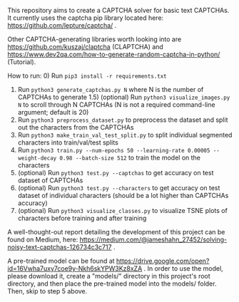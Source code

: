 This repository aims to create a CAPTCHA solver for basic text CAPTCHAs.  It currently uses the captcha pip library located here: https://github.com/lepture/captcha/ .

Other CAPTCHA-generating libraries worth looking into are https://github.com/kuszaj/claptcha (CLAPTCHA) and https://www.dev2qa.com/how-to-generate-random-captcha-in-python/ (Tutorial).

How to run:
0) Run `pip3 install -r requirements.txt`
1) Run `python3 generate_captchas.py N` where N is the number of CAPTCHAs to generate
1.5) (optional) Run `python3 visualize_images.py N` to scroll through N CAPTCHAs (N is not a required command-line argument; default is 20)
2) Run `python3 preprocess_dataset.py` to preprocess the dataset and split out the characters from the CAPTCHAs
3) Run `python3 make_train_val_test_split.py` to split individual segmented characters into train/val/test splits
4) Run `python3 train.py --num-epochs 50 --learning-rate 0.00005 --weight-decay 0.98 --batch-size 512` to train the model on the characters
5) (optional) Run `python3 test.py --captchas` to get accuracy on test dataset of CAPTCHAs
6) (optional) Run `python3 test.py --characters` to get accuracy on test dataset of individual characters (should be a lot higher than CAPTCHAs accuracy)
7) (optional) Run `python3 visualize_classes.py` to visualize TSNE plots of characters before training and after training

A well-thought-out report detailing the development of this project can be found on Medium, here: https://medium.com/@jameshahn_27452/solving-noisy-text-captchas-126734c3c717 .

A pre-trained model can be found at https://drive.google.com/open?id=16Vwha7uxy7coe9y-Nkh6skYPW3Kz8xZA . In order to use the model, please download it, create a "models/" directory in this project's root directory, and then place the pre-trained model into the models/ folder. Then, skip to step 5 above.
